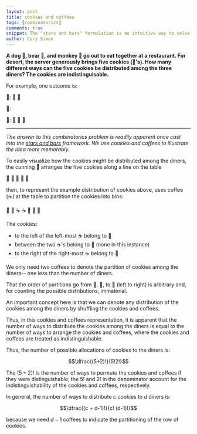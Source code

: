 ```yaml
---
layout: post
title: cookies and coffees
tags: [combinatorics]
comments: true
snippet: The "stars and bars" formulation is an intuitive way to solve a particular combinatorics problem. Here, for memorability, we formulate a combinatorics problem as cookies and coffees.
author: Cory Simon
--- 
```


**A dog :dog:, bear :bear:, and monkey :monkey: go out to eat together at a restaurant. For desert, the server generously brings five cookies (:cookie:'s). How many different ways can the five cookies be distributed among the three diners? The cookies are indistinguisable.**

For example, one outcome is:


:dog:: :cookie: :cookie:

:bear::

:monkey:: :cookie: :cookie: :cookie: 

***

*The answer to this combinatorics problem is readily apparent once cast into the [stars and bars](https://en.wikipedia.org/wiki/Stars_and_bars_(combinatorics)) framework. We use cookies and coffees to illustrate the idea more memorably.*

To easily visualize how the cookies might be distributed among the diners, the cunning :dog: arranges the five cookies along a line on the table

:cookie: :cookie: :cookie: :cookie: :cookie:

then, to represent the example distribution of cookies above, uses coffee (:coffee:) at the table to partition the cookies into bins:

:cookie: :cookie: :coffee: :coffee: :cookie: :cookie: :cookie:

The cookies:
* to the left of the left-most :coffee: belong to :dog:
* between the two :coffee:'s belong to :bear: (none in this instance)
* to the right of the right-most :coffee: belong to :monkey:

We only need two coffees to denote the partition of cookies among the diners-- one less than the number of diners. 

That the order of partitions go from :dog:, :bear:, to :monkey: (left to right) is arbitrary and, for counting the possible distributions, immaterial.

An important concept here is that we can denote any distribution of the cookies among the diners by shuffling the cookies and coffees.

Thus, in this cookies and coffees representation, it is apparent that the number of ways to distribute the cookies among the diners is equal to the number of ways to arrange the cookies and coffees, where the cookies and coffees are treated as indistinguishable. 

Thus, the number of possible allocations of cookies to the diners is:

$$\dfrac{(5+2)!}{5!2!}$$

The $(5+2)!$ is the number of ways to permute the cookies and coffees if they were distinguishable; the $5!$ and $2!$ in the denominator account for the indistinguishability of the cookies and coffees, respectively.

In general, the number of ways to distribute $c$ cookies to $d$ diners is:

$$\dfrac{(c + d-1)!}{c! (d-1)!}$$

because we need $d-1$ coffees to indicate the partitioning of the row of cookies.
